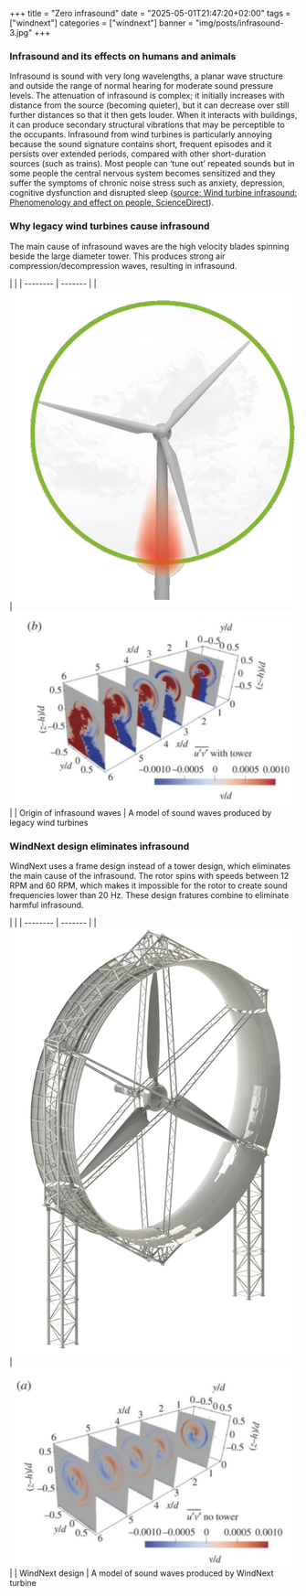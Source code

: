 +++
title = "Zero infrasound"
date = "2025-05-01T21:47:20+02:00"
tags = ["windnext"]
categories = ["windnext"]
banner = "img/posts/infrasound-3.jpg"
+++

### Infrasound and its effects on humans and animals

Infrasound is sound with very long wavelengths, a planar wave structure and outside the range of normal hearing for moderate sound pressure levels. The attenuation of infrasound is complex; it initially increases with distance from the source (becoming quieter), but it can decrease over still further distances so that it then gets louder. When it interacts with buildings, it can produce secondary structural vibrations that may be perceptible to the occupants. Infrasound from wind turbines is particularly annoying because the sound signature contains short, frequent episodes and it persists over extended periods, compared with other short-duration sources (such as trains). Most people can ‘tune out’ repeated sounds but in some people the central nervous system becomes sensitized and they suffer the symptoms of chronic noise stress such as anxiety, depression, cognitive dysfunction and disrupted sleep ([source: Wind turbine infrasound: Phenomenology and effect on people, ScienceDirect](https://www.sciencedirect.com/science/article/pii/S2210670722006126)).

### Why legacy wind turbines cause infrasound

The main cause of infrasound waves are the high velocity blades spinning beside the large diameter tower. This produces strong air compression/decompression waves, resulting in infrasound.

|     |
| -------- | ------- |
| ![Infrasound causes](/img/posts/infrasound-1.jpg) | ![Infrasound modelling](/img/posts/infrasound-2.jpg)  |
|    Origin of infrasound waves | A model of sound waves produced by legacy wind turbines

### WindNext design eliminates infrasound

WindNext uses a frame design instead of a tower design, which eliminates the main cause of the infrasound. The rotor spins with speeds between 12 RPM and 60 RPM, which makes it impossible for the rotor to create sound frequencies lower than 20 Hz. These design fratures combine to eliminate harmful infrasound.

|     |
| -------- | ------- |
| ![WindNext module](/img/posts/windnext-module-1.jpg) | ![Infrasound modelling](/img/posts/infrasound-3.jpg)  |
|    WindNext design | A model of sound waves produced by WindNext turbine

